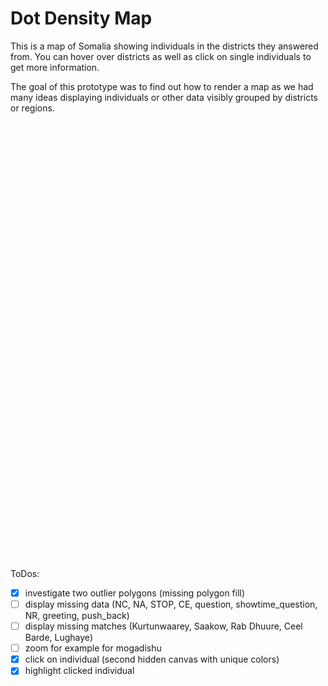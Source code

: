 <!-- from http://bl.ocks.org/awoodruff/94dc6fc7038eba690f43 -->

# Dot Density Map
This is a map of Somalia showing individuals in the districts they answered from. You can hover over districts as well as click on single individuals to get more information. 

The goal of this prototype was to find out how to render a map as we had many ideas displaying individuals or other data visibly grouped by districts or regions.


<div id="world"></div>

ToDos:
- [x] investigate two outlier polygons (missing polygon fill)
- [ ] display missing data (NC, NA, STOP, CE, question, showtime_question, NR, greeting, push_back)
- [ ] display missing matches (Kurtunwaarey, Saakow, Rab Dhuure, Ceel Barde, Lughaye)
- [ ] zoom for example for mogadishu
- [x] click on individual (second hidden canvas with unique colors)
- [x] highlight clicked individual

<style>
#world {
  width: 720px;
  height: 700px;
}
div.tooltip {						
    padding: 5px;		
    background: lightsteelblue;	
    border: 10px;		
    border-radius: 8px;				
}
</style>

<script>
import d3 from "src/external/d3.v5.js"
import {GroupingAction} from "https://lively-kernel.org/lively4/BP2019RH1/prototypes/display-exploration/actions.js"
import { AVFParser } from "https://lively-kernel.org/voices/parsing-data/avf-parser.js"
import setup from "../../../../setup.js"

let root = this

setup(this).then(() => {
  var width = 720
  var height = 480

  var pointWidth = 5

  var polyCanvas = d3.select(lively.query(root, "#world"))
    .append("canvas")
    .attr("width", width)
    .attr("height", height)
    .style("display","none")

  var individualCanvas = d3.select(lively.query(root, "#world"))
    .append("canvas")
    .attr("width", width)
    .attr("height", height)
    .style("display","none")

  var dotCanvas = d3.select(lively.query(root, "#world"))
    .append("canvas")
    .attr("width", width)
    .attr("height", height)
    .on("mousemove", mousemove)
    .on("click", clicked)

  var tooltip = d3.select(lively.query(root, '#world'))
    .append("div")
    .attr("class", "tooltip")
    .style("visibility", "hidden")

  var individualTooltip = d3.select(lively.query(root, '#world'))
    .append("div")
    .attr("class", "tooltip")
    .style("background", "lightgreen")
    .style("visibility", "hidden")

  var projection = d3.geoEquirectangular()
    .center([45,5])
    .scale(1500)
    .translate([width / 2, height / 2])

  var path = d3.geoPath().projection(projection)
  var polyContext = polyCanvas.node().getContext("2d")
  var dotContext = dotCanvas.node().getContext("2d")
  var individualContext = individualCanvas.node().getContext("2d")

  var avfData
  var features
  var featureToAVF = {"Gabiley" : "gebiley", "Galkaacyo" : "gaalkacyo", "Bulo Burti" : "bulo burto", "Laasqoray" : "lasqooray", "El Waq" : "ceel waaq", "Wanle Weyne" : "wanla weyn"}
  var colorToDistrict = {}
  var individualsGroupedByDistrict
  var colorToIndividualIndex = {}
  var selectedIndividual = null;

  (async () => {
    var districts = await d3.json(bp2019url + "/src/geodata/somalia.geojson")
    var features = districts.features

    var i=features.length
    while(i--){
      var r = parseInt((i + 1) / 256)
      var g = (i + 1) % 256
      colorToDistrict["rgb(" + r + "," + g + ",0)"] = features[i]
      drawPolygon( features[i], polyContext, "rgb(" + r + "," + g + ",0)" )
      drawPolygon( features[i], dotContext, "#FFFFFF")
    }

    var imageData = polyContext.getImageData(0,0,width,height) 
    avfData = await AVFParser.loadCompressedIndividualsWithKeysFromFile()
    var action = new GroupingAction()
    action.setAttribute("district")
    individualsGroupedByDistrict = action.runOn(avfData)

    var keysToDelete = ["NC", "NA", "STOP", "CE", "question", "showtime_question", "NR", "greeting", "push_back"]
    keysToDelete.forEach(key => {
      delete individualsGroupedByDistrict[key]
    })

    for (const district in individualsGroupedByDistrict) {
      for (const individual in individualsGroupedByDistrict[district]) {
        if (individualsGroupedByDistrict[district][individual]) {
          initializeIndividual(individualsGroupedByDistrict[district][individual], district, individual)
        }
      }
    }

    var missingGroups = {}
    Object.keys(individualsGroupedByDistrict).forEach(key => {
      missingGroups[key] = 1
    })
    var missingFeatureMatches = []

    i=features.length
    while(i--){
      var districtName = getDistrictLookupName(features[i].properties.DISTRICT)
      var individualsInDistrict = individualsGroupedByDistrict[districtName]
      if (!individualsInDistrict) {
          missingFeatureMatches.push(districtName)
          continue
      }

      var population = individualsInDistrict.length
      delete missingGroups[districtName]
      if ( !population ) {
        continue
      }

      var bounds = path.bounds(features[i])
      var x0 = bounds[0][0]
      var y0 = bounds[0][1]
      var w = bounds[1][0] - x0
      var h = bounds[1][1] - y0
      var hits = 0
      var limit = population*10
      var x
      var y
      var r = parseInt((i + 1) / 256)
      var g = (i + 1) % 256

      while( hits < population){
        x = parseInt(x0 + Math.random()*w)
        y = parseInt(y0 + Math.random()*h)

        if ( testPixelColor(imageData,x,y,width,r,g) ){
          var currentColor = {"r" : 256/(i*3), "g" : (i*3)%256, "b" : 204, "a" : 255}
          var defaultColor = Object.assign({}, currentColor)
          individualsInDistrict[hits].drawing.defaultColor = defaultColor
          var uniqueColor = individualsInDistrict[hits].drawing.uniqueColor
          individualsInDistrict[hits].drawing.currentColor = currentColor

          individualsInDistrict[hits].drawing.position = {"x" : x, "y" : y}
          drawPixel(individualContext, x, y, uniqueColor.r, uniqueColor.g, uniqueColor.b, uniqueColor.a)
          hits++
        }
      }
    }

    drawCanvasWithColorSelector("currentColors")

    console.log("Missing Feature Matches:", missingFeatureMatches)
    console.log("Missing AVF Groups:", missingGroups)
  })();
})


function drawCanvasWithColorSelector(colorSelector) {
  dotContext.save()
  for(const district in individualsGroupedByDistrict) {
    for(const individual in individualsGroupedByDistrict[district]) {
      const drawingInformation = individualsGroupedByDistrict[district][individual].drawing
      var fillColor = getFillColor(colorSelector, drawingInformation)
      dotContext.fillStyle = "rgb(" + fillColor.r + "," + fillColor.g + "," + fillColor.b + ")" 
      dotContext.fillRect(
        drawingInformation.position.x,
        drawingInformation.position.y, 
        pointWidth, 
        pointWidth
      )
    }
  }
  dotContext.restore()
}

function getFillColor(colorSelector, drawingInformation) {
  if (colorSelector === "currentColors") {
    return drawingInformation.currentColor
  } else if (colorSelector === "uniqueColor") {
    return drawingInformation.uniqueColor
  } else {
    return "grey"
  }
}

function highlightSelectedIndividual() {
  selectedIndividual.drawing.currentColor = {"r" : 255, "g" : 0, "b" : 0, "a" : 255}
  drawCanvasWithColorSelector("currentColors")
}

function unhighlightSelectedIndividual() {
  var defaultColor = Object.assign({}, selectedIndividual.drawing.defaultColor)
  selectedIndividual.drawing.currentColor = defaultColor
  drawCanvasWithColorSelector("currentColors")
}

function getDistrictLookupName(featureDistrictName) {
  var lookupName = featureToAVF[featureDistrictName]
  if (lookupName) {
    return lookupName
  } else {
    lookupName = featureDistrictName.toLowerCase()
    return lookupName
  }
}

function testPixelColor(imageData,x,y,w,r,g){
	var index = (x + y * w) * 4
	return imageData.data[index] == r && imageData.data[index + 1] == g
}

function drawPolygon( feature, context, fill){
	var coordinates = feature.geometry.coordinates
	context.fillStyle = fill
  context.strokeStyle = "grey"
	context.beginPath()
	coordinates.forEach( function(rings) {
    rings.forEach( function(ring) {
      ring.forEach( function(coord, i) {
        var projected = projection( coord );
        if (i == 0) {
          context.moveTo(projected[0], projected[1])
        } else {
          context.lineTo(projected[0], projected[1])
          context.stroke()
        }
      })
    })
  })
	context.closePath()
	context.fill()
}

function drawPixel (context, x, y, r, g, b, a) {
	context.fillStyle = "rgba("+ r +","+ g +","+ b +","+(1)+")"
	context.fillRect( x, y, pointWidth, pointWidth)
  
  /*context.moveTo(x, y);
  context.arc(x, y, 2.5, 0, 2 * Math.PI);
  context.fill()
  */
}

function mousemove () {
  var mouseX = d3.event.layerX
	var mouseY = d3.event.layerY
  var color = polyContext.getImageData(mouseX, mouseY, 1, 1).data
  var colorKey = 'rgb(' + color[0] + ',' + color[1] + ',' + color[2] + ')'
	var districtData = colorToDistrict[colorKey]
  
  if (districtData) {
    var districtName = getDistrictLookupName(districtData.properties.DISTRICT)
    var individualsInDistrict = individualsGroupedByDistrict[districtName]
    var amount = 0
    if (individualsInDistrict) {
      amount = individualsInDistrict.length
    }
    tooltip
      .style("visibility", "visible")
      .html("Region: " + districtData.properties.REGION + "<br/>" + "District: " + districtData.properties.DISTRICT + "<br>" + "Individuals: " + amount)
  } else {
    tooltip
      .style("visibility", "hidden")
  }
}

function clicked () {
  var mouseX = d3.event.layerX
	var mouseY = d3.event.layerY
  var color = individualContext.getImageData(mouseX, mouseY, 1, 1).data
  var colorKey = 'r' + color[0] + 'g' + color[1] + 'b' + color[2] 
  var individualLookup = colorToIndividualIndex[colorKey]
  
  if (selectedIndividual) {
    unhighlightSelectedIndividual()
  }
  
  if(individualLookup) {
    var individualsIndex = colorToIndividualIndex[colorKey].index
    var districtName = colorToIndividualIndex[colorKey].districtName
    selectedIndividual = individualsGroupedByDistrict[districtName][individualsIndex]
    highlightSelectedIndividual()
    individualTooltip
        .style("visibility", "visible")
        .html("<b> Individual: </b>" + "<br/>" +  
            "age: " + selectedIndividual.age + "<br/>" +  
            "gender: " + selectedIndividual.gender + "<br/>" + 
            "district: " + selectedIndividual.district + "<br/>" + 
            "region: " + selectedIndividual.region + "<br/>" + 
            "state: " + selectedIndividual.state + "<br/>" + 
            "zone: " + selectedIndividual.zone
            )
  } else {
    if (selectedIndividual) {
      selectedIndividual = null
    }
    individualTooltip
      .style("visibility", "hidden")
  }
}

function getUniqueColor(colors) {
  let color = getRandomColor()
  let colorString = "r" + color.r + "g" + color.g + "b" + color.b
  while (colors[colorString]) {
    color = getRandomColor()
    colorString = "r" + color.r + "g" + color.g + "b" + color.b
  }
  return color
}

function getRndInteger(min, max) {
  return Math.floor(Math.random() * (max - min) ) + min
}

function getRandomColor() {
  return {"r": getRndInteger(1, 254), "g" : getRndInteger(1, 254), "b" : getRndInteger(1, 254), "a" : 255}
}

function initializeIndividual(individual, districtName, index) {
  individual.drawing = {}
  individual.drawing.uniqueColor = getUniqueColor(colorToIndividualIndex)  
  let color = individual.drawing.uniqueColor
  let colorString = "r" + color.r + "g" + color.g + "b" + color.b
  colorToIndividualIndex[colorString] = {"districtName": districtName, "index": index} 
}

</script>